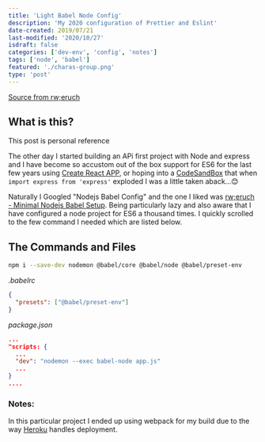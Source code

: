 ```yaml
---
title: 'Light Babel Node Config'
description: 'My 2020 configuration of Prettier and Eslint'
date-created: 2019/07/21
last-modified: '2020/10/27'
isdraft: false
categories: ['dev-env', 'config', 'notes']
tags: ['node', 'babel']
featured: './charas-group.png'
type: 'post'
---
```


[Source from rw;eruch](https://www.robinwieruch.de/minimal-node-js-babel-setup)

## What is this?

This post is personal reference

The other day I started building an APi first project with Node and express and I have become so accustom out of the box support for ES6 for the last few years using [Create React APP](https://reactjs.org/docs/create-a-new-react-app.html), or hoping into a [CodeSandBox](https://codesandbox.io/) that when `import express from 'express'` exploded I was a little taken aback...:blush:

Naturally I Googled "Nodejs Babel Config" and the one I liked was [rw;eruch - Minimal Nodejs Babel Setup](https://www.robinwieruch.de/minimal-node-js-babel-setup). Being particularly lazy and also aware that I have configured a node project for ES6 a thousand times. I quickly scrolled to the few command I needed which are listed below.

## The Commands and Files

```bash
npm i --save-dev nodemon @babel/core @babel/node @babel/preset-env
```

_.babelrc_

```json
{
  "presets": ["@babel/preset-env"]
}
```

_package.json_

```json
...
"scripts: {
  ...
  "dev": "nodemon --exec babel-node app.js"
  ...
}
....
```

### Notes:

In this particular project I ended up using webpack for my build due to the way [Heroku](https://heroku.com/) handles deployment.
